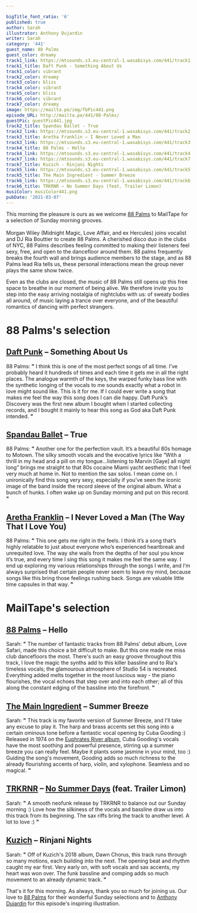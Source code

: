 ```yaml
---

bigTitle_font_ratio: '6'
published: true
author: Sarah
illustrator: Anthony Dujardin
writer: Sarah
category: '441'
guest_name: 88 Palms
guest_color: dreamy
track1_link: https://mtsounds.s3.eu-central-1.wasabisys.com/441/track1.mp3
track1_title: Daft Punk - Something About Us
track1_color: vibrant
track2_color: dreamy
track3_color: bliss
track4_color: vibrant
track5_color: bliss
track6_color: vibrant
track7_color: dreamy
image: https://mailta.pe/img/fbPic441.png
episode_URL: http://mailta.pe/441/88-Palms/
guestPic: guestPic441.jpg
track2_title: Spandau Ballet - True
track2_link: https://mtsounds.s3.eu-central-1.wasabisys.com/441/track2.mp3
track3_title: Aretha Franklin – I Never Loved a Man
track3_link: https://mtsounds.s3.eu-central-1.wasabisys.com/441/track3.mp3
track4_title: 88 Palms - Hello
track4_link: https://mtsounds.s3.eu-central-1.wasabisys.com/441/track4.mp3
track7_link: https://mtsounds.s3.eu-central-1.wasabisys.com/441/track7.mp3
track7_title: Kuzich - Rinjani Nights
track5_link: https://mtsounds.s3.eu-central-1.wasabisys.com/441/track5.mp3
track5_title: The Main Ingredient - Summer Breeze
track6_link: https://mtsounds.s3.eu-central-1.wasabisys.com/441/track6.mp3
track6_title: TRKRNR – No Summer Days (feat. Trailer Limon)
musiColor: musiColor441.png
pubDate: '2021-03-07'
---
```

This morning the pleasure is ours as we welcome [88 Palms](https://88palms.bandcamp.com/releases) to MailTape for a selection of Sunday morning grooves.
<br><br>
Morgan Wiley (Midnight Magic, Love Affair, and ex Hercules) joins vocalist and DJ Ria Bouttier to create 88 Palms. A cherished disco duo in the clubs of NYC, 88 Palms describes feeling committed to making their listeners feel sexy, free, and open to the dancefloor around them. 88 palms frequently breaks the fourth wall and brings audience members to the stage, and as 88 Palms lead Ria tells us, these personal interactions mean the group never plays the same show twice. 
  
  Even as the clubs are closed, the music of 88 Palms still opens up this free space to breathe in our moment of being alive. We therefore invite you to step into the easy arriving nostalgia of nightclubs with us: of sweaty bodies all around, of music laying a trance over everyone, and of the beautiful romantics of dancing with perfect strangers. 


# 88 Palms's selection

## [Daft Punk](https://daftpunk.com/) – Something About Us
88 Palms: **"** I think this is one of the most perfect songs of all time. I’ve probably heard it hundreds of times and each time it gets me in all the right places. The analogue warmth of the keys, the warped funky bass line with the synthetic longing of the vocals to me sounds exactly what a robot in love might sound like. This is it for me. If I could ever write a song that makes me feel the way this song does I can die happy. Daft Punk’s Discovery was the first new album I bought when I started collecting records, and I bought it mainly to hear this song as God aka Daft Punk intended. **"** 

## [Spandau Ballet](https://www.discogs.com/artist/66253-Spandau-Ballet) – True
88 Palms: **"** Another one for the perfection vault. It’s a beautiful 80s homage to Motown. The silky smooth vocals and the evocative lyrics like “With a thrill in my head and a pill on my tongue…listening to Marvin [Gaye] all night long” brings me straight to that 80s cocaine Miami yacht aesthetic that I feel very much at home in. Not to mention the sax solos. I mean come on. I unironically find this song very sexy, especially if you’ve seen the iconic image of the band inside the record sleeve of the original album. What a bunch of hunks. I often wake up on Sunday morning and put on this record. **"** 

## [Aretha Franklin](https://www.npr.org/artists/15662553/aretha-franklin) – I Never Loved a Man (The Way That I Love You) 
88 Palms: **"** This one gets me right in the feels. I think it’s a song that’s highly relatable to just about everyone who’s experienced heartbreak and unrequited love. The way she wails from the depths of her soul you know it’s true, and every time I sing this song it makes me feel the same way. I end up exploring my various relationships through the songs I write, and I’m always surprised that certain people never seem to leave my mind, because songs like this bring those feelings rushing back. Songs are valuable little time capsules in that way. **"** 


# MailTape's selection

## [88 Palms](https://88palms.bandcamp.com/releases)  – Hello
Sarah: **"** The number of fantastic tracks from 88 Palms' debut album, Love Safari, made this choice a bit difficult to make. But this one made me miss club dancefloors the most. There's such an easy groove throughout this track, I love the magic the synths add to this killer bassline and to Ria's timeless vocals; the glamourous atmosphere of Studio 54 is recreated. Everything added melts together in the most luscious way - the piano flourishes, the vocal echoes that step over and into each other; all of this along the constant edging of the bassline into the forefront. **"** 

## [The Main Ingredient](https://www.discogs.com/artist/176085-The-Main-Ingredient) – Summer Breeze
Sarah: **"** This track is my favorite version of Summer Breeze, and I'll take any excuse to play it. The harp and brass accents set this song into a certain ominous tone before a fantastic vocal opening by Cuba Gooding :) Released in 1974 on the [Euphrates River album](https://www.discogs.com/The-Main-Ingredient-Euphrates-River/release/1047790), Cuba Gooding's vocals have the most soothing and powerful presence, stirring up a summer breeze you can really feel. Maybe it plants some jasmine in your mind, too :) Guiding the song's movement, Gooding adds so much richness to the already flourishing accents of harp, violin, and xylophone. Seamless and so magical. **"** 

## [TRKRNR](https://www.facebook.com/TRKRNR/) – [No Summer Days](https://voyagefunktastique.bandcamp.com/) (feat. Trailer Limon)
Sarah: **"** A smooth neofunk release by TRKRNR to balance out our Sunday morning :) Love how the silkiness of the vocals and bassline draw us into this track from its beginning. The sax riffs bring the track to another level. A lot to love :) **"** 

## [Kuzich](https://kuzich.bandcamp.com/) – Rinjani Nights
Sarah: **"** Off of Kuzich's 2018 album, Dawn Chorus, this track runs through so many motions, each building into the next. The opening beat and rhythm caught my ear first. Very early on, with soft vocals and sax accents, my heart was won over. The funk bassline and comping adds so much movement to an already dynamic track. **"** 

That's it for this morning. As always, thank you so much for joining us. Our love to [88 Palms](https://88palms.bandcamp.com/releases) for their wonderful Sunday selections and to [Anthony Dujardin](https://www.instagram.com/fromthegarden/?hl=en) for this episode's inspiring illustration.
